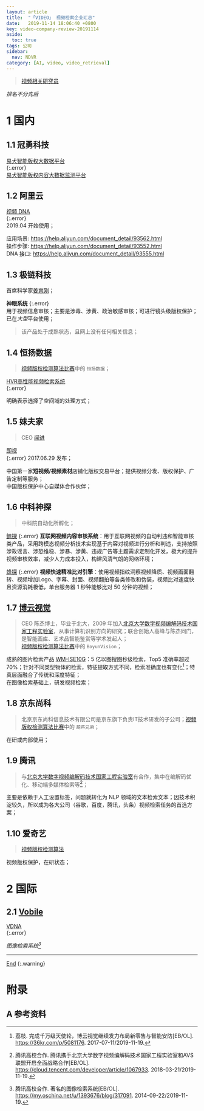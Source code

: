 ```yaml
---
layout: article
title:  "「VIDEO」 视频检索企业汇总"
date:   2019-11-14 18:06:40 +0800
key: video-company-review-20191114
aside:
  toc: true
tags: 公司
sidebar:
  nav: NDVR
category: [AI, video, video_retrieval]
---
```

<span id='head'></span>  
>[视频相关研究员](/ai/video/video_retrieval/2019/11/15/scientist.html)     


<!--more-->
*排名不分先后*  

# 1 国内
## 1.1 冠勇科技
[易犬智能版权大数据平台](http://www.firstbrave.com/#home)    
{:.error}  
[易犬智能版权内容大数据监测平台](http://v.people.cn/n1/2020/0105/c407832-31535015.html)      


## 1.2 阿里云
[视频 DNA](https://ai.aliyun.com/vi/dna)    
{:.error}  
2019.04 开始使用；    

应用场景: <https://help.aliyun.com/document_detail/93562.html>     
操作步骤: <https://help.aliyun.com/document_detail/93552.html>     
DNA 接口: <https://help.aliyun.com/document_detail/93555.html>     

## 1.3 极链科技
首席科学家[姜育刚](/ai/video/video_retrieval/2019/11/15/scientist.html#11-姜育刚)；   

**神眼系统**
{:.error}  
用于视频信息审核；主要是涉毒、涉黄、政治敏感审核；可进行镜头级版权保护；     
已在*大型*平台使用；     
>该产品处于成熟状态，且网上没有任何相关信息；      

## 1.4 恒扬数据
>[视频版权检测算法比赛](https://www.datafountain.cn/competitions/354)中的 `恒扬数据`；      

[HVR高性能视频检索系统](http://www.semptian.com/proinfo/155.html)     
{:.error}

明确表示选择了空间域的处理方式；    

## 1.5 妹夫家
>CEO [闻进](https://baike.baidu.com/item/%E5%A6%B9%E5%A4%AB%E5%AE%B6)    

[即视](http://www.geesee.com/)    
{:.error}
2017.06.29 发布；     

中国第一家**短视频/视频素材**店铺化版权交易平台；提供视频分发、版权保护、广告定制等服务；      
中国版权保护中心自媒体合作伙伴；    

## 1.6 中科神探
>中科院自动化所孵化；    

[鲸探](http://www.cas-st.com/product-whale.html)
{:.error}
**互联网视频内容审核系统**：用于互联网视频的自动判违和智能审核类产品，采用跨模态视频分析技术实现基于内容对视频进行分析和判违，支持按照涉政谣言、涉恐维稳、涉暴、涉黄、违规广告等主题需求定制化开发，极大的提升视频审核效率，减少人力成本投入，构建风清气朗的网络环境；      

[蜂探](http://www.cas-st.com/product-bee.html)
{:.error}
**视频快速精准比对引擎**：使用视频指纹洞察视频降质、视频画面翻转、视频增加Logo、字幕、封面、视频翻拍等各类修改和伪装，视频比对速度快且资源消耗极低，单台服务器 1 秒钟能够比对 50 分钟的视频；         

## 1.7 [博云视觉](http://www.boyunvision.com.cn/)
>CEO 陈杰博士，毕业于北大，2009 年加入[北京大学数字视频编解码技术国家工程实验室](/ai/video/video_retrieval/2019/11/15/scientist.html#14NELVT)，从事计算机识别方向的研究；联合创始人高峰与陈杰同门，是智能画库、艺术品智能鉴赏等学术发起人；      
[视频版权检测算法比赛](https://www.datafountain.cn/competitions/354)中的 `BoyunVision`；      

成熟的图片检索产品 [WM-ISE10G](http://www.boyunvision.com.cn/mapsearch.html)：5 亿以图搜图秒级检索，Top5 准确率超过 70%；针对不同类型物体的检索，特征提取方式不同，检索准确度也有变化[^1]；特真层面融合了传统和深度特征；        
在图像检索基础上，研发视频检索；   

## 1.8 京东尚科
>北京京东尚科信息技术有限公司是京东旗下负责IT技术研发的子公司；[视频版权检测算法比赛](https://www.datafountain.cn/competitions/354)中的 `葫芦兄弟`；      

在研或内部使用；   

## 1.9 腾讯
>与[北京大学数字视频编解码技术国家工程实验室](/ai/video/video_retrieval/2019/11/15/scientist.html#14NELVT)有合作，集中在编解码优化、移动端多媒体检索等[^2]；     

主要是依赖于人工设置标签，问题就转化为 NLP 领域的文本检索文本；因技术积淀较久，所以成为各大公司（谷歌，百度，腾讯，头条）视频检索任务的首选方案；

## 1.10 爱奇艺
>[视频版权检测算法](https://www.datafountain.cn/competitions/354)    

视频版权保护，在研状态；   


# 2 国际
## 2.1 [Vobile](http://www.vobilegroup.com/)     
[VDNA](http://www.vobilegroup.com/technology)    
{:.error}  

*图像检索系统[^3]*    

-------------------  
[End](#head)
{:.warning}  


# 附录


## A 参考资料
[^1]: 荔枝. 完成千万级天使轮，博云视觉继续发力布局新零售与智能安防[EB/OL]. <https://36kr.com/p/5081176>. 2017-07-11/2019-11-19.        
[^2]: 腾讯高校合作. 腾讯携手北京大学数字视频编解码技术国家工程实验室和AVS联盟开启全面战略合作[EB/OL]. <https://cloud.tencent.com/developer/article/1067933>. 2018-03-21/2019-11-19.        
[^3]: 腾讯高校合作. 著名的图像检索系统[EB/OL]. <https://my.oschina.net/u/1393676/blog/317091>. 2014-09-22/2019-11-19.        
